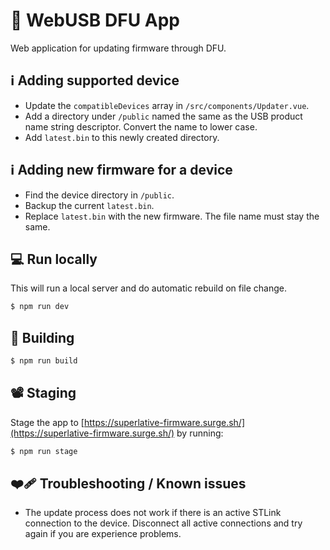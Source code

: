 💾 WebUSB DFU App
=================

Web application for updating firmware through DFU.

## ℹ️ Adding supported device

- Update the `compatibleDevices` array in `/src/components/Updater.vue`.
- Add a directory under `/public` named the same as the USB product name string descriptor. Convert the name to lower case.
- Add `latest.bin` to this newly created directory.

## ℹ️ Adding new firmware for a device

- Find the device directory in `/public`.
- Backup the current `latest.bin`.
- Replace `latest.bin` with the new firmware. The file name must stay the same.

## 💻 Run locally

This will run a local server and do automatic rebuild on file change.

```bash
$ npm run dev
```

## 🔧 Building

```bash
$ npm run build
```

## 📽️ Staging

Stage the app to [https://superlative-firmware.surge.sh/](https://superlative-firmware.surge.sh/) by running:
```bash
$ npm run stage
```

## ❤️‍🩹 Troubleshooting / Known issues

- The update process does not work if there is an active STLink connection to the device. Disconnect all active connections and try again if you are experience problems.

